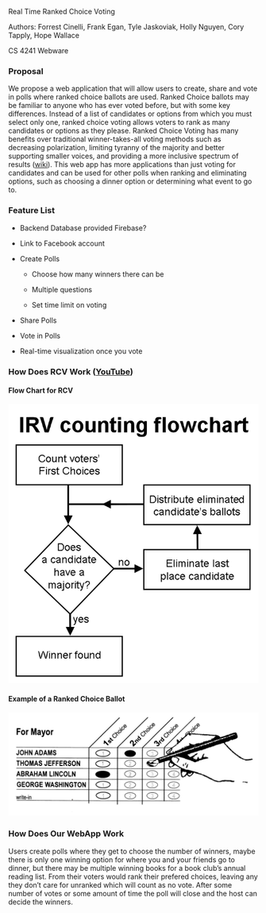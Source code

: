 Real Time Ranked Choice Voting

Authors: Forrest Cinelli, Frank Egan, Tyle Jaskoviak, Holly Nguyen, Cory Tapply, Hope Wallace

CS 4241 Webware 

### Proposal

We propose a web application that will allow users to create, share and vote in polls where ranked choice ballots are used. Ranked Choice ballots may be familiar to anyone who has ever voted before, but with some key differences. Instead of a list of candidates or options from which you must select only one, ranked choice voting allows voters to rank as many candidates or options as they please. Ranked Choice Voting has many benefits over traditional winner-takes-all voting methods such as decreasing polarization, limiting tyranny of the majority and better supporting smaller voices, and providing a more inclusive spectrum of results ([wiki](https://en.wikipedia.org/wiki/Instant-runoff_voting)). This web app has more applications than just voting for candidates and can be used for other polls when ranking and eliminating options, such as choosing a dinner option or determining what event to go to. 

### Feature List

* Backend Database provided Firebase?

* Link to Facebook account

* Create Polls

    * Choose how many winners there can be

    * Multiple questions

    * Set time limit on voting

* Share Polls

* Vote in Polls

* Real-time visualization once you vote 

### How Does RCV Work ([YouTube](https://www.youtube.com/watch?v=l8XOZJkozfI))

#### Flow Chart for RCV

![image alt text](image_0.png)

#### Example of a Ranked Choice Ballot

![image alt text](image_1.jpg)

### How Does Our WebApp Work

Users create polls where they get to choose the number of winners, maybe there is only one winning option for where you and your friends go to dinner, but there may be multiple winning books for a book club’s annual reading list. From their voters would rank their prefered choices, leaving any they don’t care for unranked which will count as no vote. After some number of votes or some amount of time the poll will close and the host can decide the winners.

